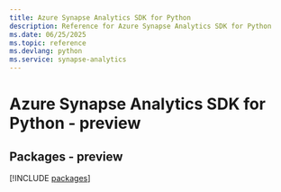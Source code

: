 ```yaml
---
title: Azure Synapse Analytics SDK for Python
description: Reference for Azure Synapse Analytics SDK for Python
ms.date: 06/25/2025
ms.topic: reference
ms.devlang: python
ms.service: synapse-analytics
---
```

# Azure Synapse Analytics SDK for Python - preview
## Packages - preview
[!INCLUDE [packages](synapse-analytics-index.md)]